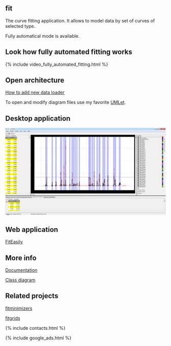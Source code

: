 ## fit

The curve fitting application. It allows to model data by set of curves of selected type.

Fully automatical mode is available.

## Look how fully automated fitting works

{% include video_fully_automated_fitting.html %}

## Open architecture

[How to add new data loader](how-to-extend-data-loaders)

To open and modify diagram files use my favorite [UMLet](https://www.umlet.com/).

## Desktop application

![Fitting results](assets/images/2018-12-23_13h17_55.png)

## Web application

[FitEasily](fiteasily.html)

## More info

[Documentation](doc/index.html)

[Class diagram](doc/GVClasses.png)

## Related projects

[fitminimizers](https://dvmorozov.github.io/fitminimizers/)

[fitgrids](https://dvmorozov.github.io/fitgrids/)

{% include contacts.html %}

{% include google_ads.html %}
